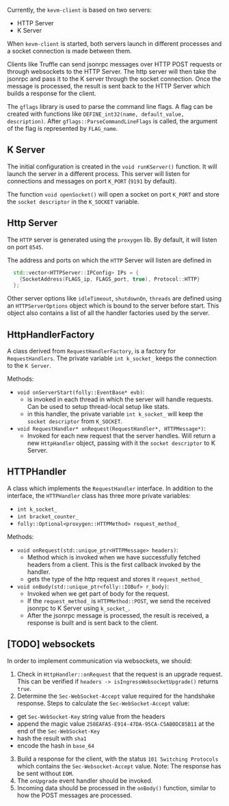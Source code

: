 Currently, the `kevm-client` is based on two servers:
  - HTTP Server
  - K Server

When `kevm-client` is started, both servers launch in different processes and a socket connection is made between them.

Clients like Truffle can send jsonrpc messages over HTTP POST requests or through websockets to the HTTP Server. The http server will then take the jsonrpc and pass it to the K server through the socket connection. Once the message is processed, the result is sent back to the HTTP Server which builds a response for the client.

The `gflags` library is used to parse the command line flags. A flag can be created with functions like `DEFINE_int32(name, default_value, description)`. After `gflags::ParseCommandLineFlags` is called, the argument of the flag is represented by `FLAG_name`.

K Server
--------
The initial configuration is created in the `void runKServer()` function. It will launch the server in a different process. This server will listen for connections and messages on port `K_PORT` (`9191` by default).

The function `void openSocket()` will open a socket on port `K_PORT` and store the `socket descriptor` in the `K_SOCKET` variable.

Http Server
-----------
The `HTTP` server is generated using the `proxygen` lib. By default, it will listen on port `8545`.

The address and ports on which the `HTTP` Server will listen are defined in
```cpp
  std::vector<HTTPServer::IPConfig> IPs = {
    {SocketAddress(FLAGS_ip, FLAGS_port, true), Protocol::HTTP}
  };
```

Other server options like `idleTimeout`, `shutdownOn`, `threads` are defined using an `HTTPServerOptions` object which is bound to the server before start. This object also contains a list of all the handler factories used by the server.

HttpHandlerFactory
------------------
A class derived from `RequestHandlerFactory`, is a factory for `RequestHandlers`.
The private variable `int k_socket_` keeps the connection to the `K Server`.

Methods:
 - `void onServerStart(folly::EventBase* evb)`:
    - is invoked in each thread in which the server will handle requests. Can be used to setup thread-local setup like stats.
    - in this handler, the private variable `int k_socket_` will keep the `socket descriptor` from `K_SOCKET`.
 - `void RequestHandler* onRequest(RequestHandler*, HTTPMessage*)`:
    - Invoked for each new request that the server handles. Will return a new `HttpHandler` object, passing with it the `socket descriptor` to K Server.


HTTPHandler
-----------
A class which implements the `RequestHandler` interface. In addition to the interface, the `HTTPHandler` class has three more private variables:
 - `int k_socket_`
 - `int bracket_counter_`
 - `folly::Optional<proxygen::HTTPMethod> request_method_`

Methods:
 - `void onRequest(std::unique_ptr<HTTPMessage> headers)`:
    - Method which is invoked when we have successfully fetched headers from a client. This is the first callback invoked by the handler.
    - gets the type of the http request and stores it `request_method_`
 - `void onBody(std::unique_ptr<folly::IOBuf> r_body)`:
    - Invoked when we get part of body for the request.
    - If the `request_method_` is `HTTPMethod::POST`, we send the received jsonrpc to K Server using `k_socket_`.
    - After the jsonrpc message is processed, the result is received, a response is built and is sent back to the client.

[TODO] websockets
-----------------
 In order to implement communication via websockets, we should:
 1. Check in `HttpHandler::onRequest` that the request is an upgrade request. This can be verified if `headers -> isIngressWebsocketUpgrade()` returns `true`.
 2. Determine the `Sec-WebSocket-Accept` value required for the handshake response.
 Steps to calculate the `Sec-WebSocket-Accept` value:
  - get `Sec-WebSocket-Key` string value from the headers
  - append the magic value `258EAFA5-E914-47DA-95CA-C5AB0DC85B11` at the end of the `Sec-WebSocket-Key`
  - hash the result with `sha1`
  - encode the hash in `base_64`
3. Build a response for the client, with the status `101 Switching Protocols` which contains the `Sec-Websocket-Accept` value. 
Note: The response has be sent without `EOM`.
4. The `onUpgrade` event handler should be invoked.
5. Incoming data should be processed in the `onBody()` function, similar to how the POST messages are processed.